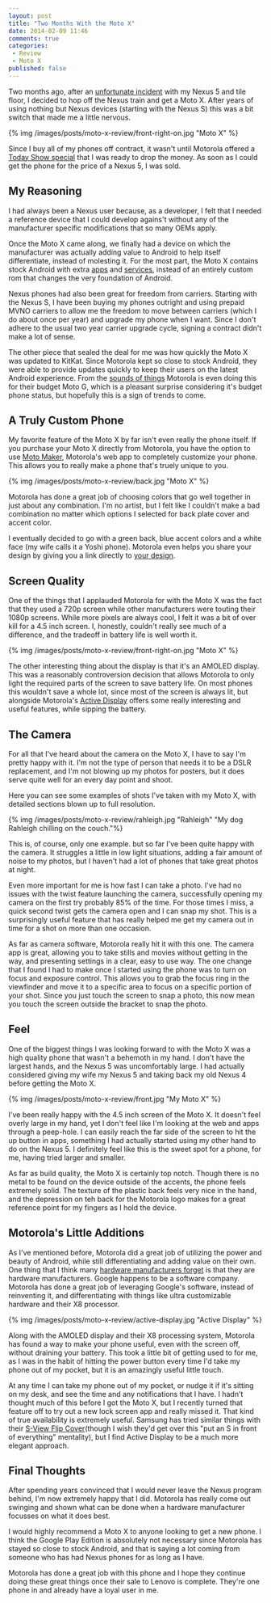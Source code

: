 ```yaml
---
layout: post
title: "Two Months With the Moto X"
date: 2014-02-09 11:46
comments: true
categories: 
 - Review
 - Moto X
published: false
---
```


Two months ago, after an [unfortunate incident](http://www.ebay.com/itm/331089526837?ssPageName=STRK:MESOX:IT&_trksid=p3984.m1561.l2649) with my Nexus 5 and tile floor, I decided to hop off the Nexus train and get a Moto X.  After years of using nothing but Nexus devices (starting with the Nexus S) this was a bit switch that made me a little nervous.

{% img /images/posts/moto-x-review/front-right-on.jpg "Moto X" %}

Since I buy all of my phones off contract, it wasn't until Motorola offered a [Today Show special](http://www.theverge.com/google/2013/12/20/5230680/350-moto-x-is-back-thanks-to-the-today-show) that I was ready to drop the money.  As soon as I could get the phone for the price of a Nexus 5, I was sold.

<!-- more -->

## My Reasoning

I had always been a Nexus user because, as a developer, I felt that I needed a reference device that I could develop agains't without any of the manufacturer specific modifications that so many OEMs apply. 

Once the Moto X came along, we finally had a device on which the manufacturer was actually adding value to Android to help itself differentiate, instead of molesting it.  For the most part, the Moto X contains stock Android with extra [apps](http://www.motorola.com/us/Moto-X-Features-5---And-There%27s-More/motox-features-5-and-theres-more.html) and [services](http://www.motorola.com/us/Moto-X-Features-Touchless-Control/motox-features-2-touchless.html), instead of an entirely custom rom that changes the very foundation of Android.

Nexus phones had also been great for freedom from carriers.  Starting with the Nexus S, I have been buying my phones outright and using prepaid MVNO carriers to allow me the freedom to move between carriers (which I do about once per year) and upgrade my phone when I want.  Since I don't adhere to the usual two year carrier upgrade cycle, signing a contract didn't make a lot of sense.

The other piece that sealed the deal for me was how quickly the Moto X was updated to KitKat. Since Motorola kept so close to stock Android, they were able to provide updates quickly to keep their users on the latest Android experience.  From the [sounds of things](http://www.androidcentral.com/moto-g-two-months) Motorola is even doing this for their budget Moto G, which is a pleasant surprise considering it's budget phone status, but hopefully this is a sign of trends to come.

## A Truly Custom Phone

My favorite feature of the Moto X by far isn't even really the phone itself.  If you purchase your Moto X directly from Motorola, you have the option to use [Moto Maker](https://www.motorola.com/us/motomaker?pid=FLEXR1#exterior/backplate), Motorola's web app to completely customize your phone.  This allows you to really make a phone that's truely unique to you.

{% img /images/posts/moto-x-review/back.jpg "Moto X" %}

Motorola has done a great job of choosing colors that go well together in just about any combination.  I'm no artist, but I felt like I couldn't make a bad combination no matter which options I selected for back plate cover and accent color.

I eventually decided to go with a green back, blue accent colors and a white face (my wife calls it a Yoshi phone).  Motorola even helps you share your design by giving you a link directly to [your design](https://www.motorola.com/us/motomaker?pid=FLEXR1&rear-color=OP100009&accent-color=OP100024&front-color=color-white&memory=optionMemory-16&wallpaper=82PA00000045&power=OP100034#exterior/backplate).

## Screen Quality

One of the things that I applauded Motorola for with the Moto X was the fact that they used a 720p screen while other manufacturers were touting their 1080p screens.  While more pixels are always cool, I felt it was a bit of over kill for a 4.5 inch screen.  I, honestly, couldn't really see much of a difference, and the tradeoff in battery life is well worth it.

{% img /images/posts/moto-x-review/front-right-on.jpg "Moto X" %}

The other interesting thing about the display is that it's an AMOLED display.  This was a reasonably controversion decision that allows Motorola to only light the required parts of the screen to save battery life.  On most phones this wouldn't save a whole lot, since most of the screen is always lit, but alongside Motorola's [Active Display](http://www.motorola.com/us/Moto-X-Features-Active-Display/motox-features-3-active-display.html) offers some really interesting and useful features, while sipping the battery.

## The Camera

For all that I've heard about the camera on the Moto X, I have to say I'm pretty happy with it.  I'm not the type of person that needs it to be a DSLR replacement, and I'm not blowing up my photos for posters, but it does serve quite well for an every day point and shoot.

Here you can see some examples of shots I've taken with my Moto X, with detailed sections blown up to full resolution.

{% img /images/posts/moto-x-review/rahleigh.jpg "Rahleigh" "My dog Rahleigh chilling on the couch."%}

This is, of course, only one example. but so far I've been quite happy with the camera.  It struggles a little in low light situations, adding a fair amount of noise to my photos, but I haven't had a lot of phones that take great photos at night.

Even more important for me is how fast I can take a photo.  I've had no issues with the twist feature launching the camera, successfully opening my camera on the first try probably 85% of the time.  For those times I miss, a quick second twist gets the camera open and I can snap my shot.  This is a surprisingly useful feature that has really helped me get my camera out in time for a shot on more than one occasion.

As far as camera software, Motorola really hit it with this one.  The camera app is great, allowing you to take stills and movies without getting in the way, and presenting settings in a clear, easy to use way.  The one change that I found I had to make once I started using the phone was to turn on focus and exposure control.  This allows you to grab the focus ring in the viewfinder and move it to a specific area to focus on a specific portion of your shot.  Since you just touch the screen to snap a photo, this now mean you touch the screen outside the bracket to snap the photo.

## Feel

One of the biggest things I was looking forward to with the Moto X was a high quality phone that wasn't a behemoth in my hand.  I don't have the largest hands, and the Nexus 5 was uncomfortably large.  I had actually considered giving my wife my Nexus 5 and taking back my old Nexus 4 before getting the Moto X.

{% img /images/posts/moto-x-review/front.jpg "My Moto X" %}

I've been really happy with the 4.5 inch screen of the Moto X.  It doesn't feel overly large in my hand, yet I don't feel like I'm looking at the web and apps through a peep-hole.  I can easily reach the far side of the screen to hit the up button in apps, something I had actually started using my other hand to do on the Nexus 5.  I definitely feel like this is the sweet spot for a phone, for me, having tried larger and smaller.

As far as build quality, the Moto X is certainly top notch.  Though there is no metal to be found on the device outside of the accents, the phone feels extremely solid.  The texture of the plastic back feels very nice in the hand, and the depression on teh back for the Motorola logo makes for a great reference point for my fingers as I hold the device.

## Motorola's Little Additions

As I've mentioned before, Motorola did a great job of utilizing the power and beauty of Android, while still differentiating and adding value on their own.  One thing that I think many [hardware manufacturers forget](http://blogs.wsj.com/korearealtime/2014/01/03/samsungs-new-years-resolution-get-rid-of-old-habits/) is that they are hardware manufacturers.  Google happens to be a software company.  Motorola has done a great job of leveraging Google's software, instead of reinventing it, and differentiating with things like ultra customizable hardware and their X8 processor.

{% img /images/posts/moto-x-review/active-display.jpg "Active Display" %}

Along with the AMOLED display and their X8 processing system, Motorola has found a way to make your phone useful, even with the screen off, without draining your battery.  This took a little bit of getting used to for me, as I was in the habit of hitting the power button every time I'd take my phone out of my pocket, but it is an amazingly useful little touch.  

At any time I can take my phone out of my pocket, or nudge it if it's sitting on my desk, and see the time and any notifications that I have.  I hadn't thought much of this before I got the Moto X, but I recently turned that feature off to try out a new lock screen app and really missed it.  That kind of true availability is extremely useful.  Samsung has tried similar things with their [S-View Flip Cover](http://www.samsung.com/us/mobile/cell-phones-accessories/EF-CI950BBESTA)(though I wish they'd get over this "put an S in front of everything" mentality), but I find Active Display to be a much more elegant approach.

## Final Thoughts

After spending years convinced that I would never leave the Nexus program behind, I'm now extremely happy that I did.  Motorola has really come out swinging and shown what can be done when a hardware manufacturer focusses on what it does best.

I would highly recommend a Moto X to anyone looking to get a new phone.  I think the Google Play Edition is absolutely not necessary since Motorola has stayed so close to stock Android, and that is saying a lot coming from someone who has had Nexus phones for as long as I have.

Motorola has done a great job with this phone and I hope they continue doing these great things once their sale to Lenovo is complete.  They're one phone in and already have a loyal user in me.